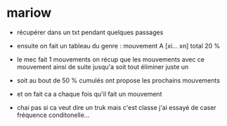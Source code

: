 # mariow

- récupérer dans un txt pendant quelques passages

- ensuite on fait un tableau du genre : mouvement A [xi... xn] total 20 %

- le mec fait 1 mouvements on récup que les mouvements avec ce mouvement ainsi de suite jusqu'a soit tout éliminer juste un

- soit au bout de 50 % cumulés ont propose les prochains mouvements

- et on fait ca a chaque fois qu'il fait un mouvement

- chai pas si ca veut dire un truk mais c'est classe j'ai essayé de caser fréquence conditonelle...
